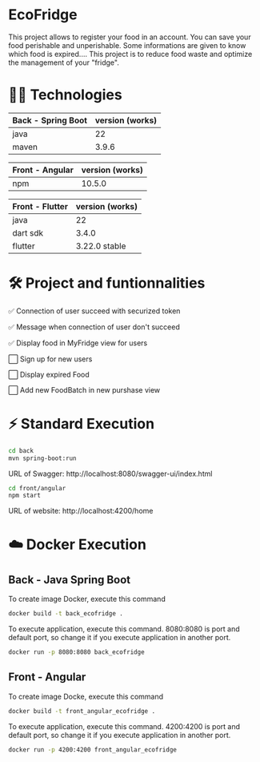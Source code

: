 # EcoFridge 

This project allows to register your food in an account. You can save your food perishable and unperishable. Some informations are given to know which food is expired.... 
This project is to reduce food waste and optimize the management of your "fridge".

# 👩‍💻 Technologies

| Back - Spring Boot | version (works) | 
| --- | --- |
| java | 22 |
| maven| 3.9.6 |

| Front - Angular | version (works) | 
| --- | --- |
| npm | 10.5.0 |

| Front - Flutter | version (works) | 
| --- | --- |
| java | 22 |
| dart sdk | 3.4.0 |
| flutter | 3.22.0 stable |

# 🛠 Project and funtionnalities

✅ Connection of user succeed with securized token

✅ Message when connection of user don't succeed

✅ Display food in MyFridge view for users

⬜ Sign up for new users

⬜ Display expired Food

⬜ Add new FoodBatch in new purshase view

# ⚡️ Standard Execution

```bash
cd back
mvn spring-boot:run
```

URL of Swagger: http://localhost:8080/swagger-ui/index.html

```bash
cd front/angular
npm start
```

URL of website: http://localhost:4200/home

# ☁️ Docker Execution

## Back - Java Spring Boot

To create image Docker, execute this command

```bash
docker build -t back_ecofridge .  
```

To execute application, execute this command. 8080:8080 is port and default port, so change it if you execute application in another port.

```bash
docker run -p 8080:8080 back_ecofridge 
```

## Front - Angular

To create image Docke, execute this command

```bash
docker build -t front_angular_ecofridge .
```

To execute application, execute this command. 4200:4200 is port and default port, so change it if you execute application in another port.

```bash
docker run -p 4200:4200 front_angular_ecofridge
```    